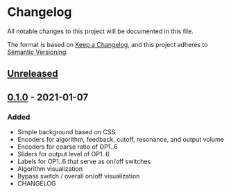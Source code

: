 # Changelog

All notable changes to this project will be documented in this file.

The format is based on [Keep a Changelog](https://keepachangelog.com/en/1.0.0/),
and this project adheres to [Semantic Versioning](https://semver.org/spec/v2.0.0.html).

## [Unreleased]


## [0.1.0] - 2021-01-07

### Added

- Simple background based on CSS
- Encoders for algorithm, feedback, cutoff, resonance, and output volume
- Encoders for coarse ratio of OP1..6
- Sliders for output level of OP1..6
- Labels for OP1..6 that serve as on/off switches
- Algorithm visualization
- Bypass switch / overall on/off visualization
- CHANGELOG


[unreleased]: https://github.com/danielappelt/midi-spider/compare/v0.1.0...HEAD
[0.1.0]: https://github.com/danielappelt/midi-spider/releases/tag/v0.1.0